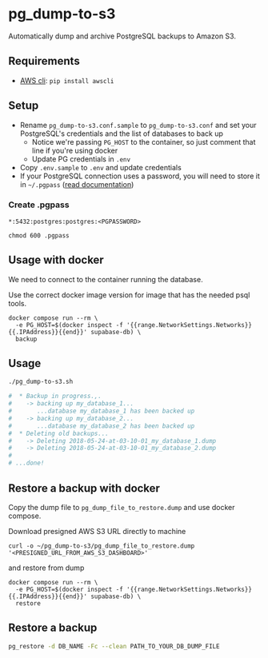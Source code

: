 # pg_dump-to-s3

Automatically dump and archive PostgreSQL backups to Amazon S3.

## Requirements

- [AWS cli](https://aws.amazon.com/cli): ```pip install awscli```


## Setup

- Rename `pg_dump-to-s3.conf.sample` to `pg_dump-to-s3.conf` and set your PostgreSQL's credentials and the list of databases to back up
   - Notice we're passing `PG_HOST` to the container, so just comment that line if you're using docker
   - Update PG credentials in `.env`
- Copy `.env.sample` to `.env` and update credentials
- If your PostgreSQL connection uses a password, you will need to store it in `~/.pgpass` ([read documentation](https://www.postgresql.org/docs/current/static/libpq-pgpass.html))

### Create .pgpass

```
*:5432:postgres:postgres:<PGPASSWORD>
```

```
chmod 600 .pgpass
```

## Usage with docker

We need to connect to the container running the database.

Use the correct docker image version for image that has the needed psql tools.

```
docker compose run --rm \
  -e PG_HOST=$(docker inspect -f '{{range.NetworkSettings.Networks}}{{.IPAddress}}{{end}}' supabase-db) \
  backup
```

## Usage

```bash
./pg_dump-to-s3.sh

#  * Backup in progress.,.
#    -> backing up my_database_1...
#       ...database my_database_1 has been backed up
#    -> backing up my_database_2...
#       ...database my_database_2 has been backed up
#  * Deleting old backups...
#    -> Deleting 2018-05-24-at-03-10-01_my_database_1.dump
#    -> Deleting 2018-05-24-at-03-10-01_my_database_2.dump
#
# ...done!
```

## Restore a backup with docker

Copy the dump file to `pg_dump_file_to_restore.dump` and use docker compose.

Download presigned AWS S3 URL directly to machine

```
curl -o ~/pg_dump-to-s3/pg_dump_file_to_restore.dump '<PRESIGNED_URL_FROM_AWS_S3_DASHBOARD>'
```

and restore from dump

```
docker compose run --rm \
  -e PG_HOST=$(docker inspect -f '{{range.NetworkSettings.Networks}}{{.IPAddress}}{{end}}' supabase-db) \
  restore
```

## Restore a backup

```bash
pg_restore -d DB_NAME -Fc --clean PATH_TO_YOUR_DB_DUMP_FILE
```
